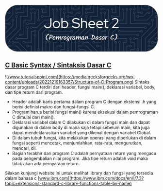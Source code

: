 ![Pemrograman Dasar C](https://github.com/Zyxcid/Praktikum_Algoritma/blob/main/Images/JS2.png)
## [C Basic Syntax / Sintaksis Dasar C](https://www.geeksforgeeks.org/c-basic-syntax/)
![/www.tutorialspoint.com](https://media.geeksforgeeks.org/wp-content/uploads/20221219163357/Structure-of-C-Program.png) 
Sintaks dasar program C terdiri dari header, fungsi main(), deklarasi variabel, body, dan tipe return dari program.

* Header adalah baris pertama dalam program C dengan ekstensi .h yang berisi definisi makro dan fungsi-fungsi C. 
* Program harus berisi fungsi main() karena eksekusi dalam pemrograman C dimulai dari main().
* Deklarasi variabel dalam C dilakukan di dalam fungsi main dan dapat digunakan di dalam body di mana saja tetapi sebelum main, kita juga dapat mendeklarasikan variabel yang dikenal dengan variabel Global. 
* Di dalam tubuh fungsi, kita melakukan operasi yang diperlukan di dalam fungsi seperti mencetak, menjumlahkan, rata-rata, mengurutkan, mencari, dll.
* Bagian terakhir dari program C adalah pernyataan return yang mengacu pada pengembalian nilai program. Jika tipe return adalah void maka tidak akan ada pernyataan return.  
  
Silakan kunjungi website ini untuk melihat library dan fungsi yang tersedia dalam bahasa c [www.ibm.com](https://www.ibm.com/docs/en/i/7.3?topic=extensions-standard-c-library-functions-table-by-name)

